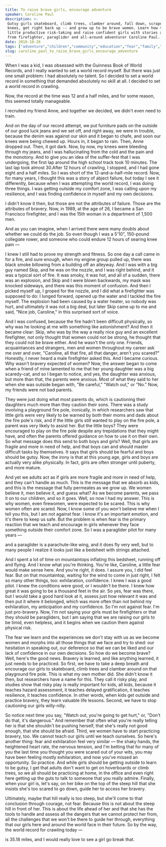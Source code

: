 ```yaml
---
title: To raise brave girls, encourage adventure
speaker: Caroline Paul
description: >-
 Gutsy girls skateboard, climb trees, clamber around, fall down, scrape their
 knees, get right back up -- and grow up to be brave women. Learn how to spark a
 little productive risk-taking and raise confident girls with stories and advice
 from firefighter, paraglider and all-around adventurer Caroline Paul.
date: 2016-10-26
tags: ["adventure","children","community","education","fear","family","identity","gender-equality","parenting","personal-growth","play","social-change","society","teaching","women"]
slug: caroline_paul_to_raise_brave_girls_encourage_adventure
---
```


When I was a kid, I was obsessed with the Guinness Book of World Records, and I really
wanted to set a world record myself. But there was just one small problem: I had
absolutely no talent. So I decided to set a world record in something that demanded
absolutely no skill at all. I decided to set a world record in crawling.

Now, the record at the time was 12 and a half miles, and for some reason, this seemed
totally manageable.

I recruited my friend Anne, and together we decided, we didn't even need to
train.

And on the day of our record attempt, we put furniture pads on the outside of our good
luck jeans and we set off, and right away, we were in trouble, because the denim was
against our skin and it began to chafe, and soon our knees were being chewed up. Hours in,
it began to rain. Then, Anne dropped out. Then, it got dark. Now, by now, my knees were
bleeding through my jeans, and I was hallucinating from the cold and the pain and the
monotony. And to give you an idea of the suffer-fest that I was undergoing, the first lap
around the high school track took 10 minutes. The last lap took almost 30.After 12 hours
of crawling, I stopped, and I had gone eight and a half miles. So I was short of the
12-and-a-half-mile record. Now, for many years, I thought this was a story of abject
failure, but today I see it differently, because when I was attempting the world record, I
was doing three things. I was getting outside my comfort zone, I was calling upon my
resilience, and I was finding confidence in myself and my own decisions.

I didn't know it then, but those are not the attributes of failure. Those are the
attributes of bravery. Now, in 1989, at the age of 26, I became a San Francisco
firefighter, and I was the 15th woman in a department of 1,500 men.

And as you can imagine, when I arrived there were many doubts about whether we could do
the job. So even though I was a 5'10", 150-pound collegiate rower, and someone who could
endure 12 hours of searing knee pain —

I knew I still had to prove my strength and fitness. So one day a call came in for a fire,
and sure enough, when my engine group pulled up, there was black smoke billowing from a
building off an alleyway. And I was with a big guy named Skip, and he was on the nozzle,
and I was right behind, and it was a typical sort of fire. It was smoky, it was hot, and
all of a sudden, there was an explosion, and Skip and I were blown backwards, my mask was
knocked sideways, and there was this moment of confusion. And then I picked myself up, I
groped for the nozzle, and I did what a firefighter was supposed to do: I lunged forward,
opened up the water and I tackled the fire myself. The explosion had been caused by a
water heater, so nobody was hurt, and ultimately it was not a big deal, but later Skip
came up to me and said, "Nice job, Caroline," in this surprised sort of
voice.

And I was confused, because the fire hadn't been difficult physically, so why was he
looking at me with something like astonishment? And then it became clear: Skip, who was by
the way a really nice guy and an excellent firefighter, not only thought that women could
not be strong, he thought that they could not be brave either. And he wasn't the only one.
Friends, acquaintances and strangers, men and women throughout my career ask me over and
over, "Caroline, all that fire, all that danger, aren't you scared?" Honestly, I never
heard a male firefighter asked this. And I became curious. Why wasn't bravery expected of
women? Now, the answer began to come when a friend of mine lamented to me that her young
daughter was a big scaredy-cat, and so I began to notice, and yes, the daughter was
anxious, but more than that, the parents were anxious. Most of what they said to her when
she was outside began with, "Be careful," "Watch out," or "No." Now, my friends were not
bad parents.

They were just doing what most parents do, which is cautioning their daughters much more
than they caution their sons. There was a study involving a playground fire pole,
ironically, in which researchers saw that little girls were very likely to be warned by
both their moms and dads about the fire pole's risk, and if the little girls still wanted
to play on the fire pole, a parent was very likely to assist her. But the little boys?
They were encouraged to play on the fire pole despite any trepidations that they might
have, and often the parents offered guidance on how to use it on their own. So what
message does this send to both boys and girls? Well, that girls are fragile and more in
need of help, and that boys can and should master difficult tasks by themselves. It says
that girls should be fearful and boys should be gutsy. Now, the irony is that at this young
age, girls and boys are actually very alike physically. In fact, girls are often stronger
until puberty, and more mature.

And yet we adults act as if girls are more fragile and more in need of help, and they
can't handle as much. This is the message that we absorb as kids, and this is the message
that fully permeates as we grow up. We women believe it, men believe it, and guess what?
As we become parents, we pass it on to our children, and so it goes. Well, so now I had my
answer. This is why women, even firewomen, were expected to be scared. This is why women
often are scared. Now, I know some of you won't believe me when I tell you this, but I am
not against fear. I know it's an important emotion, and it's there to keep us safe. But
the problem is when fear is the primary reaction that we teach and encourage in girls
whenever they face something outside their comfort zone. So I was a paraglider pilot for
many years —

and a paraglider is a parachute-like wing, and it does fly very well, but to many people I
realize it looks just like a bedsheet with strings attached.

And I spent a lot of time on mountaintops inflating this bedsheet, running off and flying.
And I know what you're thinking. You're like, Caroline, a little fear would make sense
here. And you're right, it does. I assure you, I did feel fear. But on that mountaintop,
waiting for the wind to come in just right, I felt so many other things, too:
exhilaration, confidence. I knew I was a good pilot. I knew the conditions were good, or I
wouldn't be there. I knew how great it was going to be a thousand feet in the air. So yes,
fear was there, but I would take a good hard look at it, assess just how relevant it was
and then put it where it belonged, which was more often than not behind my exhilaration,
my anticipation and my confidence. So I'm not against fear. I'm just pro-bravery. Now, I'm
not saying your girls must be firefighters or that they should be paragliders, but I am
saying that we are raising our girls to be timid, even helpless, and it begins when we
caution them against physical risk.

The fear we learn and the experiences we don't stay with us as we become women and morphs
into all those things that we face and try to shed: our hesitation in speaking out, our
deference so that we can be liked and our lack of confidence in our own decisions. So how
do we become brave? Well, here's the good news. Bravery is learned, and like anything
learned, it just needs to be practiced. So first, we have to take a deep breath and
encourage our girls to skateboard, climb trees and clamber around on that playground fire
pole. This is what my own mother did. She didn't know it then, but researchers have a name
for this. They call it risky play, and studies show that risky play is really important
for kids, all kids, because it teaches hazard assessment, it teaches delayed
gratification, it teaches resilience, it teaches confidence. In other words, when kids get
outside and practice bravery, they learn valuable life lessons. Second, we have to stop
cautioning our girls willy-nilly.

So notice next time you say, "Watch out, you're going to get hurt," or, "Don't do that,
it's dangerous." And remember that often what you're really telling her is that she
shouldn't be pushing herself, that she's really not good enough, that she should be
afraid. Third, we women have to start practicing bravery, too. We cannot teach our girls
until we teach ourselves. So here's another thing: fear and exhilaration feel very similar
— the shaky hands, the heightened heart rate, the nervous tension, and I'm betting that
for many of you the last time you thought you were scared out of your wits, you may have
been feeling mostly exhilaration, and now you've missed an opportunity. So practice. And
while girls should be getting outside to learn to be gutsy, I get that adults don't want
to get on hoverboards or climb trees, so we all should be practicing at home, in the
office and even right here getting up the guts to talk to someone that you really
admire. Finally, when your girl is, let's say, on her bike on the top of the steep hill
that she insists she's too scared to go down, guide her to access her bravery.

Ultimately, maybe that hill really is too steep, but she'll come to that conclusion
through courage, not fear. Because this is not about the steep hill in front of her. This
is about the life ahead of her and that she has the tools to handle and assess all the
dangers that we cannot protect her from, all the challenges that we won't be there to
guide her through, everything that our girls here and around the world face in their
future. So by the way, the world record for crawling today —

is 35.18 miles, and I would really love to see a girl go break that.

<!--
ad_duration=3.33
comment_count=39
event="TEDWomen 2016"
external_start_time=0
has_talk_citation=1
intro_duration=11.82
is_subtitle_required="False"
is_talk_featured="True"
language="en"
language_swap="False"
native_language="en"
number_of_related_talks=6
number_of_speakers=1
number_of_subtitled_videos=31
number_of_tags=15
number_of_talk_download_languages=31
number_of_talk_more_resources=2
number_of_talk_recommendations=1
number_of_talks_take_actions=0
post_ad_duration=0.83
published_timestamp="2017-03-07 15:56:54"
recording_date="2016-10-26"
speaker_description="Author"
speaker_is_published=1
speaker_name="Caroline Paul"
talk_name="To raise brave girls, encourage adventure"
talk_recommendations_blurb="Check out these resources on empowering young girls, curated by Caroline Paul."
talks_tags=["adventure","children","community","education","fear","family","identity","gender-equality","parenting","personal-growth","play","social-change","society","teaching","women"]
talks_take_action=[]
url_audio="https://download.ted.com/talks/CarolinePaul_2016W.mp3?apikey=acme-roadrunner"
url_photo_speaker="https://pe.tedcdn.com/images/ted/633409933422bb24a2243b07408005f318b57fee_254x191.jpg"
url_photo_talk="https://s3.amazonaws.com/talkstar-photos/uploads/e97a9585-0acc-46de-901a-ace17f073f3f/CarolinePaul_2016W-embed.jpg"
url_webpage="https://www.ted.com/talks/caroline_paul_to_raise_brave_girls_encourage_adventure"
video_type_name="TED Stage Talk"
-->
